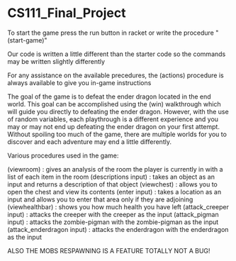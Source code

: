 # CS111_Final_Project

To start the game press the run button in racket or write the procedure "(start-game)"

Our code is written a little different than the starter code so the commands may be written slightly differently

For any assistance on the available precedures, the (actions) procedure is always available to give you in-game instructions 

The goal of the game is to defeat the ender dragon located in the end world. This goal can be accomplished using the (win) walkthrough which will guide you directly
to defeating the ender dragon. However, with the use of random variables, each playthrough is a different experience and you may or may not end up defeating the 
ender dragon on your first attempt. Without spoiling too much of the game, there are multiple worlds for you to discover and each adventure may end a little 
differently.

Various procedures used in the game:

(viewroom) : gives an analysis of the room the player is currently in with a list of each item in the room 
(descriptions input) : takes an object as an input and returns a description of that object
(viewchest) : allows you to open the chest and view its contents
(enter input) : takes a location as an input and allows you to enter that area only if they are adjoining 
(viewhealthbar) : shows you how much health you have left
(attack_creeper input) : attacks the creeper with the creeper as the input
(attack_pigman input) : attacks the zombie-pigman with the zombie-pigman as the input
(attack_enderdragon input) : attacks the enderdragon with the enderdragon as the input

ALSO THE MOBS RESPAWNING IS A FEATURE TOTALLY NOT A BUG!
